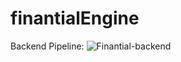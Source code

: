 # finantialEngine  

Backend Pipeline: ![Finantial-backend](https://github.com/andrsGutirrz/finantialEngine/blob/main/.github/workflows/python-app.yml/badge.svg)
